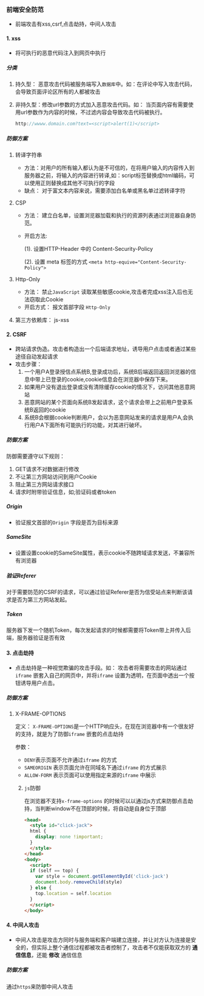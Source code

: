 ### 前端安全防范

* 前端攻击有xss,csrf,点击劫持，中间人攻击

#### 1. xss

* 将可执行的恶意代码注入到网页中执行

##### 分类

1. 持久型： 恶意攻击代码被服务端写入`数据库`中。如：在评论中写入攻击代码，会导致页面评论区所有的人都被攻击

2. 非持久型：修改url参数的方式加入恶意攻击代码。如： 当页面内容有需要使用url参数作为内容的时候，不过滤内容会导致攻击代码被执行。

   ```js
   http://wwww.domain.com?text=<script>alert(1)</script>
   ```

##### 防御方案

1. 转译字符串

   * 方法：对用户的所有输入都认为是不可信的，在将用户输入的内容传入到服务器之前，将输入的内容进行转译,如：script标签替换成html编码，可以使用正则替换成其他不可执行的字段
   * 缺点： 对于富文本内容来说，需要添加白名单或黑名单过滤转译字符

2. CSP

   * 方法： 建立白名单，设置浏览器加载和执行的资源列表通过浏览器自身防范。

   * 开启方法:

     (1). 设置HTTP-Header 中的 Content-Security-Policy

     (2). 设置 meta 标签的方式 `<meta http-equive="Content-Security-Policy"> `

3. Http-Only

   * 方法： 禁止`JavaScript` 读取某些敏感cookie,攻击者完成xss注入后也无法窃取此Cookie
   * 开启方式： 报文首部字段 `Http-Only`

4. 第三方依赖库： js-xss



#### 2. CSRF 

* 跨站请求伪造。攻击者构造出一个后端请求地址，诱导用户点击或者通过某些途径自动发起请求
* 攻击步骤：
  1. 一个用户A登录授信点系统B,登录成功后，系统B后端返回返回浏览器的信息中带上已登录的cookie,cookie信息会在浏览器中保存下来。
  2. 如果用户没有退出登录或没有清除缓存cookie的情况下，访问其他恶意网站
  3. 恶意网站的某个页面向系统B发起请求，这个请求会带上之前用户登录系统B返回的cookie
  4. 系统B会根据cookie判断用户，会以为恶意网站发来的请求是用户A,会执行用户A下面所有可能执行的功能，对其进行破坏。

##### 防御方案

防御需要遵守以下规则：

1. GET请求不对数据进行修改
2. 不让第三方网站访问到用户Cookie
3. 阻止第三方网站请求接口
4. 请求时附带验证信息，如;验证码或者token

##### Origin

* 验证报文首部的`Origin`  字段是否为目标来源

##### SameSite

* 设置设置cookie的SameSite属性，表示cookie不随跨域请求发送，不兼容所有浏览器

##### 验证Referer

对于需要防范的CSRF的请求，可以通过验证Referer是否为信受站点来判断该请求是否为第三方网站发起。

##### Token

服务器下发一个随机Token，每次发起请求的时候都需要将Token带上并传入后端，服务器验证是否有效



#### 3. 点击劫持

* 点击劫持是一种视觉欺骗的攻击手段。如： 攻击者将需要攻击的网站通过`iframe` 嵌套入自己的网页中，并将`iframe` 设置为透明，在页面中透出一个按钮诱导用户点击。

##### 防御方案

1. X-FRAME-OPTIONS

   定义： `X-FRAME-OPTIONS`是一个HTTP响应头，在现在浏览器中有一个很友好的支持，就是为了防御`iframe` 嵌套的点击劫持

   参数：

   * `DENY`表示页面不允许通过`iframe` 的方式
   * `SAMEORIGIN` 表示页面允许在同域名下通过`iframe` 的方式展示
   * `ALLOW-FORM` 表示页面可以使用指定来源的`iframe` 中展示

   2. `js`防御

      在浏览器不支持`x-frame-options` 的时候可以以通过js方式来防御点击劫持，当判断window不在顶部的时候，将自动是自身位于顶部

      ```html
      <head>
        <style id="click-jack">
      	html {
      	  display: none !important;
      	}
        </style>
      </head>
      <body>
        <script>
      	if (self == top) {
      	  var style = document.getElementById('click-jack')
      	  document.body.removeChild(style)
      	} else {
      	  top.location = self.location
      	}
        </script>
      </body>
      ```



#### 4. 中间人攻击

* 中间人攻击是攻击方同时与服务端和客户端建立连接，并让对方认为连接是安全的，但实际上整个通信过程都被攻击者控制了，攻击者不仅能获取双方的 **通信信息**，还能 **修改** 通信信息

##### 防御方案

通过`https`来防御中间人攻击